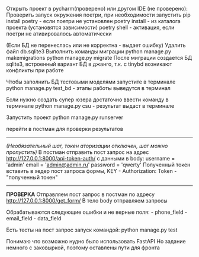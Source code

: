 Открыть проект в pycharm(проверено) или другом IDE (не проверено):
Проверить запуск окружения поетри, при необходимости запустить
    pip install poetry - если поетри не установлен
    poetry install - из каталога проекта (установятся зависимости)
    poetry shell - активация, если поетри не ативировалось автоматически

(Если БД не перенеслась или не корректна - выдает ошибку)
Удалить файл db.sqlite3
Выполнить команды миграции
    python manage.py makemigrations
    python manage.py migrate
После миграции создается БД sqlite3, встроенный вариант БД в джанго, 
т.к. с tinybd возникают конфликты при работе

Чтобы заполнить БД тестовыми моделями запустите в терминале
    python manage.py test_bd - этапы работы выведутся в терминал

Если нужно создать супер юзера достаточно ввести команду в терминале
    python manage.py csu - результат выдаст в терминале

Запустить проект
    python manage.py runserver

перейти в постман для проверки результатов

________
_(Необязательный  шаг, токен аторизации отключен, шаг можно пропустить)_
В постман отправить пост запрос на адрес http://127.0.0.1:8000/api-token-auth/ 
с данными в body:
        username = 'admin'
        email = 'admin@admin.ru'
        password = 'qwerty'
Полученный токен вставить в хедер пост запроса формы, 
KEY - Authorization: Token - "полученный токен"
________

**ПРОВЕРКА**
Отправляем пост запрос в постман по адресу 
http://127.0.0.1:8000/get_form/
В тело body отправляем запросы

Обрабатываются следующие ошибки и не верные поля:
    - phone_field
    - email_field
    - data_field

Есть тесты на пост запрос запуск командой:
    python manage.py test

Понимаю что возможно нудно было использовать FastAPI
Но задание немного с заковыркой, поэтому оставлены пути для фронта